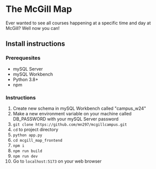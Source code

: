# The McGill Map

Ever wanted to see all courses happening at a specific time and day at McGill? Well now you can!

## Install instructions

### Prerequesites
<ul>
  <li>mySQL Server</li>
  <li>mySQL Workbench</li>
  <li>Python 3.8+</li>
  <li>npm</li>
</ul>

### Instructions
<ol>
  <li>Create new schema in mySQL Workbench called "campus_w24"</li>
  <li>Make a new environment variable on your machine called DB_PASSWORD with your mySQL Server password</li>
  <li><code>git clone https://github.com/mn297/mcgillcampus.git </code></li>
  <li><code>cd</code> to project directory</li>
  <li><code>python app.py </code></li>
  <li><code>cd mcgill_map_frontend</code></li>
  <li><code>npm i </code></li>
  <li><code>npm run build </code></li>
  <li><code>npm run dev </code></li>
  <li>Go to <code>localhost:5173</code> on your web browser</li>
</ol>
